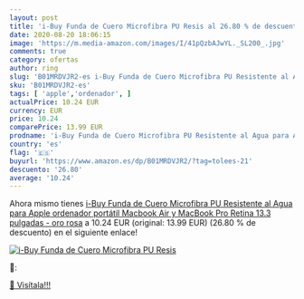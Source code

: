 ```yaml
---
layout: post
title: 'i-Buy Funda de Cuero Microfibra PU Resis al 26.80 % de descuento'
date: 2020-08-20 18:06:15
image: 'https://m.media-amazon.com/images/I/41pQzbAJwYL._SL200_.jpg'
comments: true
category: ofertas
author: ring
slug: 'B01MRDVJR2-es i-Buy Funda de Cuero Microfibra PU Resistente al Agua para...'
sku: 'B01MRDVJR2-es'
tags: [ 'apple','ordenador', ]
actualPrice: 10.24 EUR
currency: EUR
price: 10.24
comparePrice: 13.99 EUR
prodname: 'i-Buy Funda de Cuero Microfibra PU Resistente al Agua para Apple ordenador portátil Macbook Air y MacBook Pro Retina 13.3 pulgadas - oro rosa'
country: 'es'
flag: '🇪🇸'
buyurl: 'https://www.amazon.es/dp/B01MRDVJR2/?tag=tolees-21'
descuento: '26.80'
average: '10.24'
---
```


Ahora mismo tienes [i-Buy Funda de Cuero Microfibra PU Resistente al Agua para Apple ordenador portátil Macbook Air y MacBook Pro Retina 13.3 pulgadas - oro rosa](https://www.amazon.es/dp/B01MRDVJR2/?tag=tolees-21) a 10.24 EUR (original: 13.99 EUR) (26.80 %  de descuento) en el siguiente enlace!

[![i-Buy Funda de Cuero Microfibra PU Resis](https://m.media-amazon.com/images/I/41pQzbAJwYL._SL200_.jpg)](https://www.amazon.es/dp/B01MRDVJR2/?tag=tolees-21)

🔎:


[🛒 Visítala!!!](https://www.amazon.es/dp/B01MRDVJR2/?tag=tolees-21)
